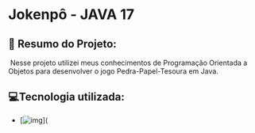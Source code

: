 # Jokenpô - JAVA 17

## 📄 Resumo do Projeto:

​		Nesse projeto utilizei meus conhecimentos de Programação Orientada a Objetos para desenvolver o jogo Pedra-Papel-Tesoura em Java.

## 💻Tecnologia utilizada:

- [![img](https://camo.githubusercontent.com/771cc18a712bf9edb0925a86164c34b0d803c4d9177dd4467eff7b777109c723/68747470733a2f2f696d672e736869656c64732e696f2f62616467652f4a6176612d4544384230303f7374796c653d666f722d7468652d6261646765266c6f676f3d6a617661266c6f676f436f6c6f723d7768697465)](
